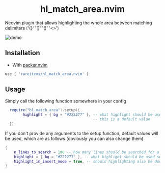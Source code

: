 <h1 align='center'>hl_match_area.nvim</h1>
Neovim plugin that allows highlighting the whole area between matching delimiters ('{}' '[]' '()' '<>')

![demo](https://user-images.githubusercontent.com/83038443/197796655-b1ff0a7a-ed5b-4922-96d4-3acc7b87e1b5.gif)

## Installation

- With [packer.nvim](https://github.com/wbthomason/packer.nvim)

```lua
use { 'rareitems/hl_match_area.nvim' }
```

## Usage

Simply call the following function somewhere in your config

```lua
  require("hl_match_area").setup({
        highlight = { bg = "#222277" }, -- what highlight should be used see
                                        -- this is a default value
  })
```

If you don't provide any arguments to the setup function, default values will be used, which are as follows (obviously you can also change them)

```lua
{
    n_lines_to_search = 100 -- how many lines should be searched for a matching delimiter
    highlight = { bg = "#222277" }, -- what highlight should be used see
    highlight_in_insert_mode = true, -- should highlighting also be done in insert mode
}
```
